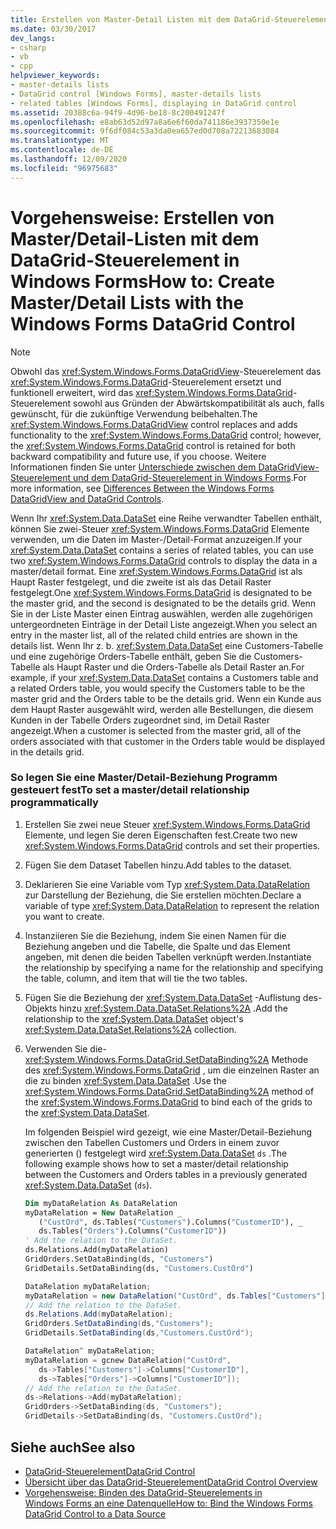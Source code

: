 ```yaml
---
title: Erstellen von Master-Detail Listen mit dem DataGrid-Steuerelement
ms.date: 03/30/2017
dev_langs:
- csharp
- vb
- cpp
helpviewer_keywords:
- master-details lists
- DataGrid control [Windows Forms], master-details lists
- related tables [Windows Forms], displaying in DataGrid control
ms.assetid: 20388c6a-94f9-4d96-be18-8c200491247f
ms.openlocfilehash: e8ab63d52d97a8a6e6f60da741186e3937350e1e
ms.sourcegitcommit: 9f6df084c53a3da0ea657ed0d708a72213683084
ms.translationtype: MT
ms.contentlocale: de-DE
ms.lasthandoff: 12/09/2020
ms.locfileid: "96975683"
---
```

# <a name="how-to-create-masterdetail-lists-with-the-windows-forms-datagrid-control"></a><span data-ttu-id="0f2ae-102">Vorgehensweise: Erstellen von Master/Detail-Listen mit dem DataGrid-Steuerelement in Windows Forms</span><span class="sxs-lookup"><span data-stu-id="0f2ae-102">How to: Create Master/Detail Lists with the Windows Forms DataGrid Control</span></span>
> [!NOTE]
> <span data-ttu-id="0f2ae-103">Obwohl das <xref:System.Windows.Forms.DataGridView>-Steuerelement das <xref:System.Windows.Forms.DataGrid>-Steuerelement ersetzt und funktionell erweitert, wird das <xref:System.Windows.Forms.DataGrid>-Steuerelement sowohl aus Gründen der Abwärtskompatibilität als auch, falls gewünscht, für die zukünftige Verwendung beibehalten.</span><span class="sxs-lookup"><span data-stu-id="0f2ae-103">The <xref:System.Windows.Forms.DataGridView> control replaces and adds functionality to the <xref:System.Windows.Forms.DataGrid> control; however, the <xref:System.Windows.Forms.DataGrid> control is retained for both backward compatibility and future use, if you choose.</span></span> <span data-ttu-id="0f2ae-104">Weitere Informationen finden Sie unter [Unterschiede zwischen dem DataGridView-Steuerelement und dem DataGrid-Steuerelement in Windows Forms](differences-between-the-windows-forms-datagridview-and-datagrid-controls.md).</span><span class="sxs-lookup"><span data-stu-id="0f2ae-104">For more information, see [Differences Between the Windows Forms DataGridView and DataGrid Controls](differences-between-the-windows-forms-datagridview-and-datagrid-controls.md).</span></span>  
  
 <span data-ttu-id="0f2ae-105">Wenn Ihr <xref:System.Data.DataSet> eine Reihe verwandter Tabellen enthält, können Sie zwei-Steuer <xref:System.Windows.Forms.DataGrid> Elemente verwenden, um die Daten im Master-/Detail-Format anzuzeigen.</span><span class="sxs-lookup"><span data-stu-id="0f2ae-105">If your <xref:System.Data.DataSet> contains a series of related tables, you can use two <xref:System.Windows.Forms.DataGrid> controls to display the data in a master/detail format.</span></span> <span data-ttu-id="0f2ae-106">Eine <xref:System.Windows.Forms.DataGrid> ist als Haupt Raster festgelegt, und die zweite ist als das Detail Raster festgelegt.</span><span class="sxs-lookup"><span data-stu-id="0f2ae-106">One <xref:System.Windows.Forms.DataGrid> is designated to be the master grid, and the second is designated to be the details grid.</span></span> <span data-ttu-id="0f2ae-107">Wenn Sie in der Liste Master einen Eintrag auswählen, werden alle zugehörigen untergeordneten Einträge in der Detail Liste angezeigt.</span><span class="sxs-lookup"><span data-stu-id="0f2ae-107">When you select an entry in the master list, all of the related child entries are shown in the details list.</span></span> <span data-ttu-id="0f2ae-108">Wenn Ihr z. b. <xref:System.Data.DataSet> eine Customers-Tabelle und eine zugehörige Orders-Tabelle enthält, geben Sie die Customers-Tabelle als Haupt Raster und die Orders-Tabelle als Detail Raster an.</span><span class="sxs-lookup"><span data-stu-id="0f2ae-108">For example, if your <xref:System.Data.DataSet> contains a Customers table and a related Orders table, you would specify the Customers table to be the master grid and the Orders table to be the details grid.</span></span> <span data-ttu-id="0f2ae-109">Wenn ein Kunde aus dem Haupt Raster ausgewählt wird, werden alle Bestellungen, die diesem Kunden in der Tabelle Orders zugeordnet sind, im Detail Raster angezeigt.</span><span class="sxs-lookup"><span data-stu-id="0f2ae-109">When a customer is selected from the master grid, all of the orders associated with that customer in the Orders table would be displayed in the details grid.</span></span>  
  
### <a name="to-set-a-masterdetail-relationship-programmatically"></a><span data-ttu-id="0f2ae-110">So legen Sie eine Master/Detail-Beziehung Programm gesteuert fest</span><span class="sxs-lookup"><span data-stu-id="0f2ae-110">To set a master/detail relationship programmatically</span></span>  
  
1. <span data-ttu-id="0f2ae-111">Erstellen Sie zwei neue Steuer <xref:System.Windows.Forms.DataGrid> Elemente, und legen Sie deren Eigenschaften fest.</span><span class="sxs-lookup"><span data-stu-id="0f2ae-111">Create two new <xref:System.Windows.Forms.DataGrid> controls and set their properties.</span></span>  
  
2. <span data-ttu-id="0f2ae-112">Fügen Sie dem Dataset Tabellen hinzu.</span><span class="sxs-lookup"><span data-stu-id="0f2ae-112">Add tables to the dataset.</span></span>  
  
3. <span data-ttu-id="0f2ae-113">Deklarieren Sie eine Variable vom Typ <xref:System.Data.DataRelation> zur Darstellung der Beziehung, die Sie erstellen möchten.</span><span class="sxs-lookup"><span data-stu-id="0f2ae-113">Declare a variable of type <xref:System.Data.DataRelation> to represent the relation you want to create.</span></span>  
  
4. <span data-ttu-id="0f2ae-114">Instanziieren Sie die Beziehung, indem Sie einen Namen für die Beziehung angeben und die Tabelle, die Spalte und das Element angeben, mit denen die beiden Tabellen verknüpft werden.</span><span class="sxs-lookup"><span data-stu-id="0f2ae-114">Instantiate the relationship by specifying a name for the relationship and specifying the table, column, and item that will tie the two tables.</span></span>  
  
5. <span data-ttu-id="0f2ae-115">Fügen Sie die Beziehung der <xref:System.Data.DataSet> -Auflistung des-Objekts hinzu <xref:System.Data.DataSet.Relations%2A> .</span><span class="sxs-lookup"><span data-stu-id="0f2ae-115">Add the relationship to the <xref:System.Data.DataSet> object's <xref:System.Data.DataSet.Relations%2A> collection.</span></span>  
  
6. <span data-ttu-id="0f2ae-116">Verwenden Sie die- <xref:System.Windows.Forms.DataGrid.SetDataBinding%2A> Methode des <xref:System.Windows.Forms.DataGrid> , um die einzelnen Raster an die zu binden <xref:System.Data.DataSet> .</span><span class="sxs-lookup"><span data-stu-id="0f2ae-116">Use the <xref:System.Windows.Forms.DataGrid.SetDataBinding%2A> method of the <xref:System.Windows.Forms.DataGrid> to bind each of the grids to the <xref:System.Data.DataSet>.</span></span>  
  
     <span data-ttu-id="0f2ae-117">Im folgenden Beispiel wird gezeigt, wie eine Master/Detail-Beziehung zwischen den Tabellen Customers und Orders in einem zuvor generierten () festgelegt wird <xref:System.Data.DataSet> `ds` .</span><span class="sxs-lookup"><span data-stu-id="0f2ae-117">The following example shows how to set a master/detail relationship between the Customers and Orders tables in a previously generated <xref:System.Data.DataSet> (`ds`).</span></span>  
  
    ```vb  
    Dim myDataRelation As DataRelation  
    myDataRelation = New DataRelation _  
       ("CustOrd", ds.Tables("Customers").Columns("CustomerID"), _  
       ds.Tables("Orders").Columns("CustomerID"))  
    ' Add the relation to the DataSet.  
    ds.Relations.Add(myDataRelation)  
    GridOrders.SetDataBinding(ds, "Customers")  
    GridDetails.SetDataBinding(ds, "Customers.CustOrd")  
    ```  
  
    ```csharp  
    DataRelation myDataRelation;  
    myDataRelation = new DataRelation("CustOrd", ds.Tables["Customers"].Columns["CustomerID"], ds.Tables["Orders"].Columns["CustomerID"]);  
    // Add the relation to the DataSet.  
    ds.Relations.Add(myDataRelation);  
    GridOrders.SetDataBinding(ds,"Customers");  
    GridDetails.SetDataBinding(ds,"Customers.CustOrd");  
    ```  
  
    ```cpp  
    DataRelation^ myDataRelation;  
    myDataRelation = gcnew DataRelation("CustOrd",  
       ds->Tables["Customers"]->Columns["CustomerID"],  
       ds->Tables["Orders"]->Columns["CustomerID"]);  
    // Add the relation to the DataSet.  
    ds->Relations->Add(myDataRelation);  
    GridOrders->SetDataBinding(ds, "Customers");  
    GridDetails->SetDataBinding(ds, "Customers.CustOrd");  
    ```  
  
## <a name="see-also"></a><span data-ttu-id="0f2ae-118">Siehe auch</span><span class="sxs-lookup"><span data-stu-id="0f2ae-118">See also</span></span>

- [<span data-ttu-id="0f2ae-119">DataGrid-Steuerelement</span><span class="sxs-lookup"><span data-stu-id="0f2ae-119">DataGrid Control</span></span>](datagrid-control-windows-forms.md)
- [<span data-ttu-id="0f2ae-120">Übersicht über das DataGrid-Steuerelement</span><span class="sxs-lookup"><span data-stu-id="0f2ae-120">DataGrid Control Overview</span></span>](datagrid-control-overview-windows-forms.md)
- [<span data-ttu-id="0f2ae-121">Vorgehensweise: Binden des DataGrid-Steuerelements in Windows Forms an eine Datenquelle</span><span class="sxs-lookup"><span data-stu-id="0f2ae-121">How to: Bind the Windows Forms DataGrid Control to a Data Source</span></span>](how-to-bind-the-windows-forms-datagrid-control-to-a-data-source.md)

